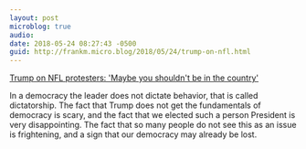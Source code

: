 ```yaml
---
layout: post
microblog: true
audio: 
date: 2018-05-24 08:27:43 -0500
guid: http://frankm.micro.blog/2018/05/24/trump-on-nfl.html
---
```

[Trump on NFL protesters: 'Maybe you shouldn't be in the country'](https://sports.yahoo.com/trump-nfl-protesters-maybe-shouldnt-country-114402328.html)

In a democracy the leader does not dictate behavior, that is called dictatorship. The fact that Trump does not get the fundamentals of democracy is scary, and the fact that we elected such a person President is very disappointing. The fact that so many people do not see this as an issue is frightening, and a sign that our democracy may already be lost. 

